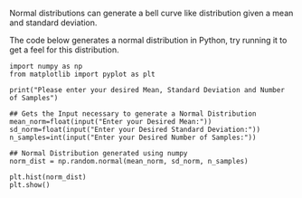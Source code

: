 Normal distributions can generate a bell curve like distribution given a mean and standard deviation.

The code below generates a normal distribution in Python, try running it to get a feel for this distribution.
```
import numpy as np
from matplotlib import pyplot as plt

print("Please enter your desired Mean, Standard Deviation and Number of Samples")

## Gets the Input necessary to generate a Normal Distribution
mean_norm=float(input("Enter your Desired Mean:"))
sd_norm=float(input("Enter your Desired Standard Deviation:"))
n_samples=int(input("Enter your Desired Number of Samples:"))

## Normal Distribution generated using numpy
norm_dist = np.random.normal(mean_norm, sd_norm, n_samples)

plt.hist(norm_dist)
plt.show()
```